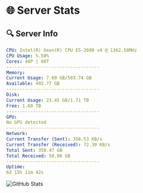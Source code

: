 # 🌐 Server Stats
## 🔍 Server Info
```yaml
CPU: Intel(R) Xeon(R) CPU E5-2699 v4 @ 1362.58MHz
CPU Usage: 5.50%
Cores: 44P | 88T
-----------------------------------
Memory:
Current Usage: 7.60 GB/503.74 GB
Available: 492.77 GB
-----------------------------------
Disk:
Current Usage: 23.45 GB/1.71 TB
Free: 1.60 TB
-----------------------------------
GPU:
No GPU detected
-----------------------------------
Network:
Current Transfer (Sent): 356.53 KB/s
Current Transfer (Received): 72.30 KB/s
Total Sent: 350.47 GB
Total Received: 58.06 GB
-----------------------------------
Uptime:
6d 15h 11m 42s
```
![GitHub Stats](https://img.shields.io/badge/Updated-2025-04-26_08:20:30-blue)